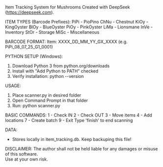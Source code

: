 Item Tracking System for Mushrooms
Created with DeepSeek (https://deepseek.com).

ITEM TYPES (Barcode Prefixes):
PiPi - PioPino
ChNu - Chestnut
KiOy - KingOyster
BlOy - BlueOyster
PiOy - PinkOyster
LiMa - Lionsmane
InVe - Inventory
StOr - Storage
MiSc - Miscellaneous

BARCODE FORMAT:
Item: XXXX_DD_MM_YY_GX_XXXX (e.g. PiPi_08_07_25_G1_0001)

PYTHON SETUP (Windows):
1. Download Python 3 from python.org/downloads
2. Install with "Add Python to PATH" checked
3. Verify installation:
   python --version

USAGE:
1. Place scanner.py in desired folder
2. Open Command Prompt in that folder
3. Run: python scanner.py

BASIC COMMANDS:
1 - Check IN  2 - Check OUT
3 - Move items  4 - Add locations
7 - Create batch 9 - Exit
Type 'finish' to end scanning

DATA:
- Stores locally in item_tracking.db. Keep backuping this file!


DISCLAIMER: The author shall not be held liable for any damages or misuse of this software.  
Use at your own risk.  